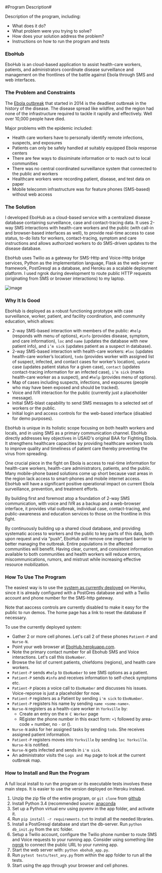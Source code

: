 #Program Description#

Description of the program, including:

  - What does it do?
  - What problem were you trying to solve?
  - How does your solution address the problem?
  - Instructions on how to run the program and tests
  
### EboHub ###

EboHub is an cloud-based application to assist health-care workers, patients, and administrators coordinate disease surveillance and management on the frontlines of the battle against Ebola through SMS and web interfaces.

### The Problem and Constraints ###

The [Ebola outbreak](http://www.bbc.com/news/world-africa-28755033) that started in 2014 is the deadliest outbreak in the history of the disease. The disease spread like wildfire, and the region had none of the infrastructure required to tackle it rapidly and effectively. Well over 10,000 people have died.

Major problems with the epidemic included:

  - Health care workers have to personally identify remote infections, suspects, and exposures
  - Patients can only be safely handled at suitably equipped Ebola response centers
  - There are few ways to dissiminate information or to reach out to local communities
  - There was no central coordinated surveillance system that connected to the public and workers
  - Healthcare workers were recording patient, disease, and test data on paper
  - Mobile telecomm infrastructure was for feature phones (SMS-based) without web access

### The Solution ###

I developed EboHub as a cloud-based service with a centralized disease database containing surveillance, case and contact-tracing data. It uses 2-way SMS interactions with health-care workers and the public (with call-in and browser-based interfaces as well), to provide real-time access to case status, to-do lists for workers, contact-tracing, symptom and care instructions and allows authorized workers to do SMS-driven updates to the disease database. 

EboHub uses Twilio as a gateway for SMS-Http and Voice-Http bridge services, Python as the implementation language, Flask as the web-server framework, PostGresql as a database, and Heroku as a scalable deployment platform. I used ngrok during development to route public HTTP requests (originating from SMS or browser interactions) to my laptop.

![image](https://cloud.githubusercontent.com/assets/4351330/11172302/c1d32ae4-8bca-11e5-82be-e8d1f62ebe8b.png)

### Why It Is Good ###

EboHub is deployed as a robust functioning prototype with case surveillance, worker, patient, and facility coordination, and community education, which allows:

  - 2-way SMS-based interaction with members of the public: `#help` (responds with menu of options), `#info` (provides disease, symptom, and care information), `loc` and `name` (updates the database with new patient info), and `i’m sick` (updates patient as a suspect in database).
  - 2-way SMS-based interaction with health-care workers: `#loc` (updates health-care worker’s location), `todo` (provides worker with assigned list of suspect, infected, and contact cases for worker’s location), `update` case (updates patient status for a given case), `contact` (updates contact-tracing information for an infected case), `i’m sick` (marks health-care worker as a suspect), and `#help` (provides menu of options). 
  - Map of cases including suspects, infections, and exposures (people who may have been exposed and should be tracked).
  - Voice and IVR interaction for the public (currently just a placeholder message).
  - Initial SMS-blast capability to send SMS messages to a selected set of workers or the public.
  - Initial login and access controls for the web-based interface (disabled for demo purposes).

EboHub is unique in its holistic scope focusing on both health workers and locals, and in using SMS as a primary communication channel. EboHub directly addresses key objectives in USAID's original BAA for Fighting Ebola. It strengthens healthcare capacities by providing healthcare workers tools to improve quality and timeliness of patient care thereby preventing the virus from spreading.

One crucial piece in the fight on Ebola is access to real-time information for health-care workers, health-care administrators, patients, and the public. Many mobile-phone based solutions come up short because vast areas in the region lack access to smart-phones and mobile internet access. EboHub will have a significant positive operational impact on current Ebola surveillance, prevention,  and treatment efforts. 

By building first and foremost atop a foundation of 2-way SMS communication, with voice and IVR as a backup and a web-browser interface, it provides vital outbreak, individual case, contact-tracing, and public-awareness and education services to those on the frontline in this fight. 

By continuously building up a shared cloud database, and providing systematic access to workers and the public to key parts of this data, both upon request and via “push”, EboHub will remove one important barrier to better managing the outbreak. Entire populations in the affected communities will benefit. Having clear, current, and consistent information available to both communities and health workers will reduce errors, miscommunications, rumors, and mistrust while increasing effective resource mobilization.

### How To Use The Program ###

The easiest way is to use the [system as currently deployed](ebohub.herokuapp.com) on Heroku, since it is already configured with a PostGres database and with a Twilio account and phone number for the SMS-http gateway. 

Note that aaccess controls are currently disabled to make it easy for the public to run demos. The home page has a link to reset the database if necessary.

To use the currently deployed system:

  - Gather 2 or more cell phones. Let's call 2 of these phones `Patient-P` and `Nurse-N`.
  - Point your web browser at [EboHub.herokuapp.com](http://ebohub.herokuapp.com).
  - Note the primary contact number for all Ebohub SMS and Voice interactions. Let's call this `EboNumber`.
  - Browse the list of current patients, chiefdoms (regions), and health care workers.
  - `Patient-P` sends `#help` to `EboNumber` to see SMS options as a patient.
  - `Patient-P` sends `#info` and receives information to self-check symptoms etc.
  - `Patient-P` places a voice call to `EboNumber` and discusses his issues. Voice-reponse is just a placeholder for now.
  - `Patient-P` registers as a Patient by sending `i'm sick` to `EboNumber`.
  - `Patient-P` registers his name by sending `name <some-name>`.
  - `Nurse-N` registers as a health-care worker in `Yorkville` by:
    - Create an entry on the `H C Worker` page
    - REgister the phone number in this exact form: `+1` followed by area-code + number, no `-` or ().
  - `Nurse-N` asks for her assigned tasks by sending `todo`. She receives assigned patient information.
  - `Patient-P` registers moves into `Yorkville` by sending `loc Yorkville`. `Nurse-N` is notified.
  - `Nurse-N` gets infected and sends in `i'm sick`.
  - An administrator visits the `Logs and Map` page to look at the current outbreak map.

### How to Install and Run the Program ###

A full local install to run the program or its executable tests involves these main steps. It is easier to use the version deployed on Heroku instead.

1. Unzip the zip file of the entire program, or `git clone` from [github](https://github.com/kdz/ebohub)
2. Install Python 3.4 (recommended source: [anaconda](https://www.continuum.io/downloads)
3. Set up a Python virtual env using pyvenv in the app folder, and activate it.
4. Run `pip install -r requirements.txt` to install all the needed libraries.
5. Install a PostGresql database and start the db-server. Run `python db_init.py` from the src folder.
6. Setup a Twilio account, configure the Twilio phone number to route SMS and Voice requests to your running app. Consider using something like [ngrok](https://ngrok.com/) to connect the public URL to your running app.
8. Start the web server with: `python ebohub_app.py`.
7. Run `pytest tests/test_any.py` from within the app folder to run all the tests.
9. Start using the app through your browser and cell phones.
